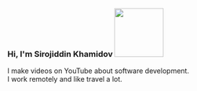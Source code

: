 ### Hi, I'm Sirojiddin Khamidov <img src="https://media.giphy.com/media/hvRJCFzcasrR4ia7z/giphy.gif" width="100px">

I make videos on YouTube about software development. <br />
I work remotely and like travel a lot.


<img src="https://www.freeiconspng.com/uploads/hd-youtube-logo-png-transparent-background-20.png" width="10">

